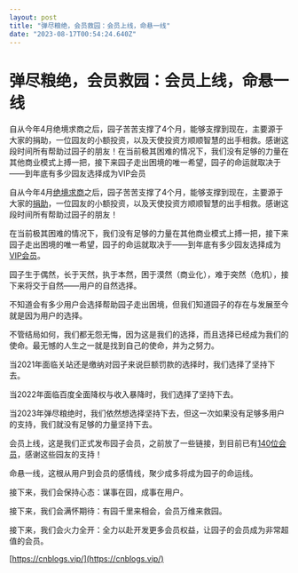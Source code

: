 ```yaml
---
layout: post
title: "弹尽粮绝，会员救园：会员上线，命悬一线"
date: "2023-08-17T00:54:24.640Z"
---
```

弹尽粮绝，会员救园：会员上线，命悬一线
===================

自从今年4月绝境求商之后，园子苦苦支撑了4个月，能够支撑到现在，主要源于大家的捐助，一位园友的小额投资，以及天使投资方顺顺智慧的出手相救。感谢这段时间所有帮助过园子的朋友！在当前极其困难的情况下，我们没有足够的力量在其他商业模式上搏一把，接下来园子走出困境的唯一希望，园子的命运就取决于——到年底有多少园友选择成为VIP会员

自从今年4月[绝境求商](https://www.cnblogs.com/cmt/p/17280054.html)之后，园子苦苦支撑了4个月，能够支撑到现在，主要源于大家的[捐助](https://www.cnblogs.com/cmt/p/17320765.html)，一位园友的小额投资，以及天使投资方顺顺智慧的出手相救。感谢这段时间所有帮助过园子的朋友！

在当前极其困难的情况下，我们没有足够的力量在其他商业模式上搏一把，接下来园子走出困境的唯一希望，园子的命运就取决于——到年底有多少园友选择成为[VIP会员](https://cnblogs.vip/)。

园子生于偶然，长于天然，执于本然，困于漠然（商业化），难于突然（危机），接下来将交于自然——用户的自然选择。

不知道会有多少用户会选择帮助园子走出困境，但我们知道园子的存在与发展至今就是因为用户的选择。

不管结局如何，我们都无怨无悔，因为这是我们的选择，而且选择已经成为我们的使命。最无憾的人生之一就是找到自己的使命，并为之努力。

当2021年面临关站还是缴纳对园子来说巨额罚款的选择时，我们选择了坚持下去。

当2022年面临百度全面降权与收入暴降时，我们选择了坚持下去。

当2023年弹尽粮绝时，我们依然想选择坚持下去，但这一次如果没有足够多用户的支持，我们就没有足够的力量坚持下去。

会员上线，这是我们正式发布园子会员，之前放了一些链接，到目前已有[140位会员](https://home.cnblogs.com/vip)，感谢这些园友的支持！

命悬一线，这根从用户到会员的感情线，聚少成多将成为园子的命运线。

接下来，我们会保持心态：谋事在园，成事在用户。

接下来，我们会满怀期待：有园千里来相会，会员万维来救园。

接下来，我们会火力全开：全力以赴开发更多会员权益，让园子的会员成为非常超值的会员。

[https://cnblogs.vip/](https://cnblogs.vip/)